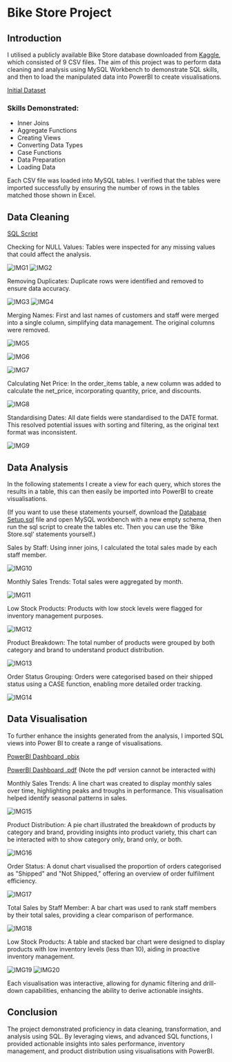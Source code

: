 # Bike Store Project

## Introduction
I utilised a publicly available Bike Store database downloaded from [Kaggle](https://www.kaggle.com/datasets/dillonmyrick/bike-store-sample-database), which consisted of 9 CSV files. The aim of this project was to perform data cleaning and analysis using MySQL Workbench to demonstrate SQL skills, and then to load the manipulated data into PowerBI to create visualisations.

[Initial Dataset](https://github.com/D-Wilkinson/SQL-WIP/tree/main/Intial%20CSV%20Data)

### Skills Demonstrated:
- Inner Joins
- Aggregate Functions
- Creating Views
- Converting Data Types
- Case Functions
- Data Preparation
- Loading Data

Each CSV file was loaded into MySQL tables. I verified that the tables were imported successfully by ensuring the number of rows in the tables matched those shown in Excel.
## Data Cleaning

[SQL Script](https://github.com/D-Wilkinson/SQL-WIP/blob/main/Bike%20Store.sql)

Checking for NULL Values:
 Tables were inspected for any missing values that could affect the analysis.
 
![IMG1](https://github.com/user-attachments/assets/b78562c3-80ca-40a6-815b-6d902ea0a9f5)
![IMG2](https://github.com/user-attachments/assets/c7ff8d77-4c29-4f58-ade9-571dc040f39b)


Removing Duplicates:
 Duplicate rows were identified and removed to ensure data accuracy.
 
![IMG3](https://github.com/user-attachments/assets/dbc25f7d-530f-4b6d-9afe-085f2091613b)
![IMG4](https://github.com/user-attachments/assets/c993a801-b8a1-408e-9557-30c38e2ece6f)


Merging Names:
 First and last names of customers and staff were merged into a single column, simplifying data management. The original columns were removed.
 
![IMG5](https://github.com/user-attachments/assets/0cf09f77-5140-446d-aa1a-e22a92d65a64)

![IMG6](https://github.com/user-attachments/assets/4e462345-ea09-4b61-86b3-1448211827ae)

![IMG7](https://github.com/user-attachments/assets/faed00fc-cbbe-4ab3-838d-862063d6ce19)


Calculating Net Price:
In the order_items table, a new column was added to calculate the net_price, incorporating quantity, price, and discounts.

![IMG8](https://github.com/user-attachments/assets/826832fe-9edc-4103-8f13-4f43ac547efb)


Standardising Dates:
 All date fields were standardised to the DATE format. This resolved potential issues with sorting and filtering, as the original text format was inconsistent.
 
![IMG9](https://github.com/user-attachments/assets/c2b6885a-4881-49c5-9a8c-12926cbafb4d)



## Data Analysis

In the following statements I create a view for each query, which stores the results in a table,
this can then easily be imported into PowerBI to create visualisations.

(If you want to use these statements yourself, download the [Database Setup.sql](https://github.com/D-Wilkinson/SQL-WIP/blob/main/Database%20Setup.sql) file and open MySQL workbench with a new empty schema, then run the sql script to create the tables etc. Then you can use the ‘Bike Store.sql’ statements yourself.)

Sales by Staff:
 Using inner joins, I calculated the total sales made by each staff member.
 
![IMG10](https://github.com/user-attachments/assets/bf3932e0-1f7f-4bf4-9baa-414503e6259f)



Monthly Sales Trends:
 Total sales were aggregated by month.
 

![IMG11](https://github.com/user-attachments/assets/24fa7b3f-b8c8-4f6a-af05-1e1c74acb86a)


Low Stock Products:
 Products with low stock levels were flagged for inventory management purposes.
 
![IMG12](https://github.com/user-attachments/assets/7c69469c-8a8d-494d-afdc-44ebda74bb46)


Product Breakdown:
 The total number of products were grouped by both category and brand to understand product distribution.
 
 ![IMG13](https://github.com/user-attachments/assets/65b265f9-eca2-4391-a6fd-038f636ba5af)


Order Status Grouping:
 Orders were categorised based on their shipped status using a CASE function, enabling more detailed order tracking.
 
![IMG14](https://github.com/user-attachments/assets/399fce56-23e0-47b2-aceb-b3f436a6be8e)

## Data Visualisation
To further enhance the insights generated from the analysis, I imported SQL views into Power BI to create a range of visualisations.

[PowerBI Dashboard .pbix](https://github.com/D-Wilkinson/Bike-Store-Project/blob/main/Bike%20Store%20Dashboard.pbix)

[PowerBI Dashboard .pdf](https://github.com/D-Wilkinson/Bike-Store-Project/blob/main/Bike%20Store%20Dashboard.pdf) (Note the pdf version cannot be interacted with)

Monthly Sales Trends: A line chart was created to display monthly sales over time, highlighting peaks and troughs in performance. This visualisation helped identify seasonal patterns in sales.

![IMG15](https://github.com/user-attachments/assets/d0fd586a-84ff-4a77-af48-fc8e47cb240f)

Product Distribution: A pie chart illustrated the breakdown of products by category and brand, providing insights into product variety, this chart can be interacted with to show category only, brand only, or both. 

![IMG16](https://github.com/user-attachments/assets/24d77e38-8c1c-42de-b012-081b67c1921c)

Order Status: A donut chart visualised the proportion of orders categorised as "Shipped" and "Not Shipped," offering an overview of order fulfilment efficiency.

![IMG17](https://github.com/user-attachments/assets/2bbed4b9-2245-4a2e-8cde-7504286b9e8c)

Total Sales by Staff Member: A bar chart was used to rank staff members by their total sales, providing a clear comparison of performance.

![IMG18](https://github.com/user-attachments/assets/43ebc9e3-c42a-4bbf-9884-bdd264baae5d)

Low Stock Products: A table and stacked bar chart were designed to display products with low inventory levels (less than 10), aiding in proactive inventory management.

![IMG19](https://github.com/user-attachments/assets/4434eba8-2051-48d7-b933-1ce0d4fcca78)
![IMG20](https://github.com/user-attachments/assets/499c1c33-8b28-48a5-ac80-17e654c9c841)


Each visualisation was interactive, allowing for dynamic filtering and drill-down capabilities, enhancing the ability to derive actionable insights.


## Conclusion
The project demonstrated proficiency in data cleaning, transformation, and analysis using SQL. By leveraging views, and advanced SQL functions, I provided actionable insights into sales performance, inventory management, and product distribution using visualisations with PowerBI.
